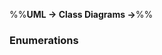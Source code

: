 <link rel="stylesheet" href="{{baseUrl}}/css/textbook.css">

<div class="website-content">

%%**UML → Class Diagrams →**%%

### Enumerations

<div id="main">

<include src="./what/embed.md" />

</div>
</div>
